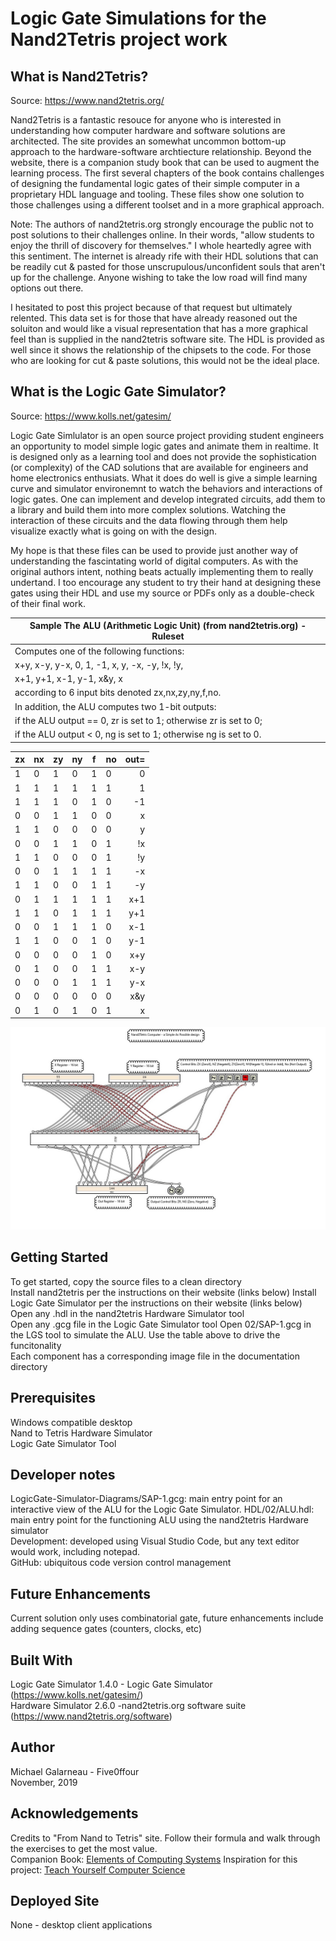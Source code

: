 # Logic Gate Simulations for the Nand2Tetris project work  
  
## What is Nand2Tetris?  
Source:  https://www.nand2tetris.org/

Nand2Tetris is a fantastic resouce for anyone who is interested in understanding how computer hardware and software solutions are architected.  The site provides an somewhat uncommon bottom-up approach to the hardware-software archtiecture relationship.  Beyond the website, there is a companion study book that can be used to augment the learning process.   The first several chapters of the book contains challenges of designing the fundamental logic gates of their simple computer in a proprietary HDL language and tooling.  These files show one solution to those challenges using a different toolset and in a more graphical approach.
  
Note:  The authors of nand2tetris.org strongly encourage the public not to post solutions to their challenges online.  In their words, "allow students to enjoy the thrill of discovery for themselves."   I whole heartedly agree with this sentiment.  The internet is already rife with their HDL solutions that can be readily cut & pasted for those unscrupulous/unconfident souls that aren't up for the challenge.  Anyone wishing to take the low road will find many options out there.  

I hesitated to post this project because of that request but ultimately relented.  This data set is for those that have already reasoned out the soluiton and would like a visual representation that has a more graphical feel than is supplied in the nand2tetris software site.  The HDL is provided as well since it shows the relationship of the chipsets to the code.  For those who are looking for cut & paste solutions, this would not be the ideal place.  

## What is the Logic Gate Simulator? 
Source:  https://www.kolls.net/gatesim/

Logic Gate Simlulator is an open source project providing student engineers an opportunity to model simple logic gates and animate them in realtime.  It is designed only as a learning tool and does not provide the sophistication (or complexity) of the CAD solutions that are available for engineers and home electronics enthusiats.   What it does do well is give a simple learning curve and simulator environemnt to watch the behaviors and interactions of logic gates.  One can implement and develop integrated circuits, add them to a library and build them into more complex solutions.  Watching the interaction of these circuits and the data flowing through them help visualize exactly what is going on with the design.  

My hope is that these files can be used to provide just another way of understanding the fascintating world of digital computers.  As with the original authors intent, nothing beats actually implementing them to really undertand.  I too encourage any student to try their hand at designing these gates using their HDL and use my source or PDFs only as a double-check of their final work.  

| Sample The ALU (Arithmetic Logic Unit) (from nand2tetris.org) - Ruleset
| --- |      
| Computes one of the following functions:  
| x+y, x-y, y-x, 0, 1, -1, x, y, -x, -y, !x, !y,  
| x+1, y+1, x-1, y-1, x&y, x|y on two 16-bit inputs,   
| according to 6 input bits denoted zx,nx,zy,ny,f,no.  
| In addition, the ALU computes two 1-bit outputs:   
| if the ALU output == 0, zr is set to 1; otherwise zr is set to 0;   
| if the ALU output < 0, ng is set to 1; otherwise ng is set to 0.   
    
  
|  zx  |  nx   |  zy   |  ny   |  f   |  no   |  out=  |  
| ---- | ----- | ----- | ----- | ---- | ----- | -----: |  
|  1   |   0   |   1   |   0   |  1   |   0   |   0    |  
|  1   |   1   |   1   |   1   |  1   |   1   |   1    |  
|  1   |   1   |   1   |   0   |  1   |   0   |  -1    |  
|  0   |   0   |   1   |   1   |  0   |   0   |   x    |  
|  1   |   1   |   0   |   0   |  0   |   0   |   y    |  
|  0   |   0   |   1   |   1   |  0   |   1   |  !x    |   
|  1   |   1   |   0   |   0   |  0   |   1   |  !y    |  
|  0   |   0   |   1   |   1   |  1   |   1   |  -x    |  
|  1   |   1   |   0   |   0   |  1   |   1   |  -y    |  
|  0   |   1   |   1   |   1   |  1   |   1   |  x+1   |   
|  1   |   1   |   0   |   1   |  1   |   1   |  y+1   |  
|  0   |   0   |   1   |   1   |  1   |   0   |  x-1   |  
|  1   |   1   |   0   |   0   |  1   |   0   |  y-1   |  
|  0   |   0   |   0   |   0   |  1   |   0   |  x+y   |   
|  0   |   1   |   0   |   0   |  1   |   1   |  x-y   |  
|  0   |   0   |   0   |   1   |  1   |   1   |  y-x   |  
|  0   |   0   |   0   |   0   |  0   |   0   |  x&y   |  
|  0   |   1   |   0   |   1   |  0   |   1   |  x|y   |  
  
![schematic](documentation/SAP-1.png)
  
## Getting Started  
To get started, copy the source files to a clean directory  
Install nand2tetris per the instructions on their website (links below) 
Install Logic Gate Simulator per the instructions on their website (links below)  
Open any .hdl in the nand2tetris Hardware Simulator tool  
Open any .gcg file in the Logic Gate Simulator tool
Open 02/SAP-1.gcg in the LGS tool to simulate the ALU.  Use the table above to drive the funcitonality   
Each component has a corresponding image file in the documentation directory    

## Prerequisites
Windows compatible desktop  
Nand to Tetris Hardware Simulator  
Logic Gate Simulator Tool  
    
## Developer notes
LogicGate-Simulator-Diagrams/SAP-1.gcg:  main entry point for an interactive view of the ALU for the Logic Gate Simulator.
HDL/02/ALU.hdl:  main entry point for the functioning ALU using the nand2tetris Hardware simulator  
Development: developed using Visual Studio Code, but any text editor would work, including notepad.  
GitHub:  ubiquitous code version control management   
  
## Future Enhancements
Current solution only uses combinatorial gate,  future enhancements include adding sequence gates (counters, clocks, etc)
  
## Built With
Logic Gate Simulator 1.4.0 - Logic Gate Simulator (https://www.kolls.net/gatesim/)   
Hardware Simulator 2.6.0 -nand2tetris.org software suite  (https://www.nand2tetris.org/software)
   
## Author
Michael Galarneau - Five0ffour  
November, 2019  
  
## Acknowledgements
Credits to "From Nand to Tetris" site.  Follow their formula and walk through the exercises to get the most value.   
Companion Book:  [Elements of Computing Systems](https://www.amazon.com/Elements-Computing-Systems-Building-Principles/dp/0262640686/ref=sr_1_1?crid=1B8YVVXDAAMPL&keywords=elements+of+computing+systems&qid=1572968833&sprefix=Elemnts+of+Computing+%2Caps%2C144&sr=8-1)
Inspiration for this project: [Teach Yourself Computer Science](https://teachyourselfcs.com/#architecture)
  
## Deployed Site
None - desktop client applications
